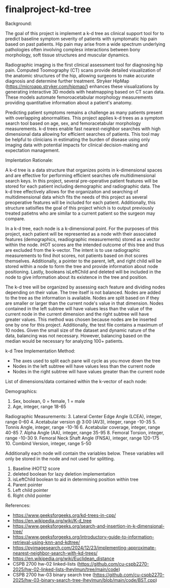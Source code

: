 # finalproject-kd-tree

Background:

The goal of this project is implement a k-d tree as clinical support tool for to predict baseline symptom severity of patients with symptomatic hip pain based on past patients. Hip pain may arise from a wide spectrum underlying pathologies often involving complesx interactions between bony morphology, soft tissue structures and muscular dynamics. 

Radiographic imaging is the first clinical assessment tool for diagnosing hip pain. Computed Toomography (CT) scans provide detailed visualization of the anatomic structures of the hip, allowing surgeons to make accurate diagnosis and determine further treatment. Stryker HipMap (https://microapp.stryker.com/hipmap/) enhances these visualizations by generating interactive 3D models with heatmapping based on CT scan data. These models automate femoroacetabular morphology measurements providing quantitative information about a patient's anatomy. 

Predicting patient symptoms remains a challenge as many patients present with overlapping abnormalities. This project applies k-d trees as a symptom search tool based on age, sex, and femoracetabular morphology measurements. k-d trees enable fast nearest-neighbor searches with high dimensional data allowing for efficient searches of patients. This tool may be helpful to clinicians in estimating the burden of disease using only imaging data with potential impacts for clinical decision-making and expectation management.

Implentation Rationale: 

A k-d tree is a data structure that organizes points in k-dimensional spaces and are effective for performing efficient searches ofe multidimensional search keys. In this project, several pre-operative patient features will be stored for each patient including demographic and radiographic data. The k-d tree effectively allows for the organizaiton and searching of multidimensional data which fits the needs of this project as several preoperative features will be included for each patient. Additionally, this structure satisifies the goal of this project which is to output previously treated patietns who are similar to a current patient so the surgeon may compare. 

In a k-d tree, each node is a k-dimensional point. For the purposes of this project, each patient will be represented as a node with their associated features (demographics, readiographic measurements) stored as a vector within the node. iHOT scores are the intended outcome of this tree and thus are excluded from the k-vector. The intent is to use radiographic measurements to find ihot scores, not patients based on ihot scores themselves. Additionally, a pointer to the parent, left, and right child will be stored within a node to form the tree and provide information about node positioning. Lastly, booleans isLeftChild and deleted will be included in the node to give information about its existence in the tree and position.

The k-d tree will be organized by assessing each feature and dividing nodes depending on their value. The tree itself is not balanced. Nodes are added to the tree as the information is available. Nodes are split based on if they are smaller or larger than the current node's value in that dimension. Nodes contained in the left subtree will have values less than the value of the current node in the current dimension and the right subtree will have greater values. This method was chosen because nodes are be inserted one by one for this project. Additionally, the test file contains a maximum of 10 nodes. Given the small size of the dataset and dynamic nature of the data, balancing was not necessary. However, balancing based on the median would be necessary for analyzing 100+ patients. 

k-d Tree Implementation Method:

- The axes used to split each pane will cycle as you move down the tree 
- Nodes in the left subtree will have values less than the current node 
- Nodes in the right subtree will have values greater than the current node

List of dimensions/data contained within the k-vector of each node:

Demographics:
1. Sex, boolean, 0 = female, 1 = male
2. Age, integer, range 18-65

Radiographic Measurements:
3. Lateral Center Edge Angle (LCEA), integer, range 0-60
4. Acetabular version @ 3:00 (AV3), integer, range -10-35
5. Tonnis Angle, integer, range -10-16
6. Acetabular coverage, integer, range 40-85
7. Alpha Angle (AA), integer, range 35-95
8. Femoral Torsion, integer, range -10-30
9. Femoral Neck Shaft Angle (FNSA), integer, range 120-175
10. Combind Version, integer, range 5-50

Additionally each node will contain the variables below. These variables will only be stored in the node and not used for splitting. 
1. Baseline iHOT12 score 
2. deleted boolean for lazy deletion implementation
3. isLeftChild boolean to aid in determining position within tree
4. Parent pointer
5. Left child pointer
6. Right child pointer



References: 

- https://www.geeksforgeeks.org/kd-trees-in-cpp/
- https://en.wikipedia.org/wiki/K-d_tree 
- https://www.geeksforgeeks.org/search-and-insertion-in-k-dimensional-tree/
- https://www.geeksforgeeks.org/introductory-guide-to-information-retrieval-using-knn-and-kdtree/
- https://pyimagesearch.com/2024/12/23/implementing-approximate-nearest-neighbor-search-with-kd-trees/
- https://en.wikipedia.org/wiki/Euclidean_distance
- CSPB 2700 hw-02 linked-lists (https://github.com/cu-cspb2270-2025/hw-02-linked-lists-lheylmun/tree/main/code)
- CSPB 2700 hw-03 binary search tree (https://github.com/cu-cspb2270-2025/hw-03-binary-search-tree-lheylmun/blob/main/code/BST.cpp)
